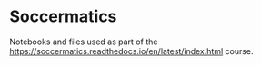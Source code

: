 # Soccermatics
 Notebooks and files used as part of the https://soccermatics.readthedocs.io/en/latest/index.html course.
